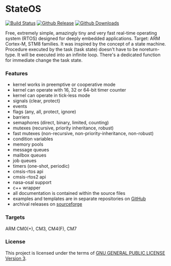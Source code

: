 # StateOS
  [![Build Status](https://travis-ci.org/stateos/StateOS.svg)](https://travis-ci.org/stateos/StateOS)
  [![Github Release](https://img.shields.io/github/release/stateos/StateOS.svg)](https://github.com/stateos/StateOS/releases)
  [![Github Downloads](https://img.shields.io/github/downloads/stateos/StateOS/total.svg)](https://github.com/stateos/StateOS/releases)

Free, extremely simple, amazingly tiny and very fast real-time operating system (RTOS) designed for deeply embedded applications.
Target: ARM Cortex-M, STM8 families.
It was inspired by the concept of a state machine.
Procedure executed by the task (task state) doesn't have to be noreturn-type.
It will be executed into an infinite loop.
There's a dedicated function for immediate change the task state.

### Features

- kernel works in preemptive or cooperative mode
- kernel can operate with 16, 32 or 64-bit timer counter
- kernel can operate in tick-less mode
- signals (clear, protect)
- events
- flags (any, all, protect, ignore)
- barriers
- semaphores (direct, binary, limited, counting)
- mutexes (recursive, priority inheritance, robust)
- fast mutexes (non-recursive, non-priority-inheritance, non-robust)
- condition variables
- memory pools
- message queues
- mailbox queues
- job queues
- timers (one-shot, periodic)
- cmsis-rtos api
- cmsis-rtos2 api
- nasa-osal support
- c++ wrapper
- all documentation is contained within the source files
- examples and templates are in separate repositories on [GitHub](https://github.com/stateos)
- archival releases on [sourceforge](https://sourceforge.net/projects/stateos)

### Targets

ARM CM0(+), CM3, CM4(F), CM7

### License

This project is licensed under the terms of [GNU GENERAL PUBLIC LICENSE Version 3](http://www.gnu.org/philosophy/why-not-lgpl.html).
